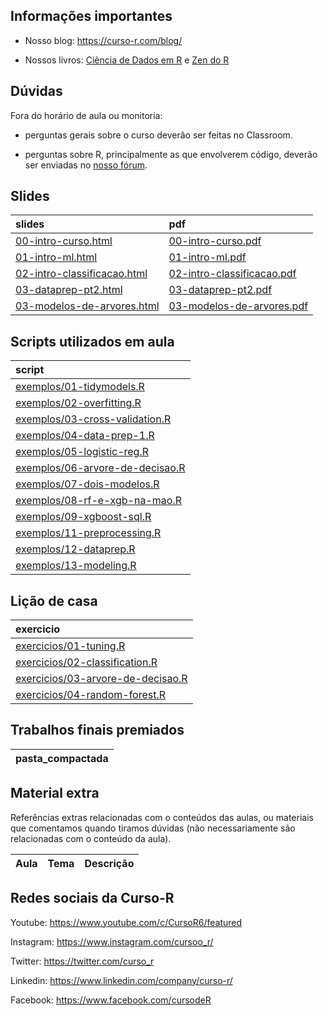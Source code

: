 
<!-- README.md is generated from README.Rmd. Please edit that file -->

## Informações importantes

  - Nosso blog: <https://curso-r.com/blog/>

  - Nossos livros: [Ciência de Dados em R](https://livro.curso-r.com/) e
    [Zen do R](https://curso-r.github.io/zen-do-r/)

## Dúvidas

Fora do horário de aula ou monitoria:

  - perguntas gerais sobre o curso deverão ser feitas no Classroom.

  - perguntas sobre R, principalmente as que envolverem código, deverão
    ser enviadas no [nosso fórum](https://discourse.curso-r.com/).

## Slides

| slides                                                                                                    | pdf                                                                                                     |
| :-------------------------------------------------------------------------------------------------------- | :------------------------------------------------------------------------------------------------------ |
| [00-intro-curso.html](https://curso-r.github.io/main-intro-ml/slides/00-intro-curso.html)                 | [00-intro-curso.pdf](https://curso-r.github.io/main-intro-ml/slides/00-intro-curso.pdf)                 |
| [01-intro-ml.html](https://curso-r.github.io/main-intro-ml/slides/01-intro-ml.html)                       | [01-intro-ml.pdf](https://curso-r.github.io/main-intro-ml/slides/01-intro-ml.pdf)                       |
| [02-intro-classificacao.html](https://curso-r.github.io/main-intro-ml/slides/02-intro-classificacao.html) | [02-intro-classificacao.pdf](https://curso-r.github.io/main-intro-ml/slides/02-intro-classificacao.pdf) |
| [03-dataprep-pt2.html](https://curso-r.github.io/main-intro-ml/slides/03-dataprep-pt2.html)               | [03-dataprep-pt2.pdf](https://curso-r.github.io/main-intro-ml/slides/03-dataprep-pt2.pdf)               |
| [03-modelos-de-arvores.html](https://curso-r.github.io/main-intro-ml/slides/03-modelos-de-arvores.html)   | [03-modelos-de-arvores.pdf](https://curso-r.github.io/main-intro-ml/slides/03-modelos-de-arvores.pdf)   |

## Scripts utilizados em aula

| script                                                                                                                  |
| :---------------------------------------------------------------------------------------------------------------------- |
| [exemplos/01-tidymodels.R](https://github.com/curso-r/main-intro-ml/blob/master/exemplos/01-tidymodels.R)               |
| [exemplos/02-overfitting.R](https://github.com/curso-r/main-intro-ml/blob/master/exemplos/02-overfitting.R)             |
| [exemplos/03-cross-validation.R](https://github.com/curso-r/main-intro-ml/blob/master/exemplos/03-cross-validation.R)   |
| [exemplos/04-data-prep-1.R](https://github.com/curso-r/main-intro-ml/blob/master/exemplos/04-data-prep-1.R)             |
| [exemplos/05-logistic-reg.R](https://github.com/curso-r/main-intro-ml/blob/master/exemplos/05-logistic-reg.R)           |
| [exemplos/06-arvore-de-decisao.R](https://github.com/curso-r/main-intro-ml/blob/master/exemplos/06-arvore-de-decisao.R) |
| [exemplos/07-dois-modelos.R](https://github.com/curso-r/main-intro-ml/blob/master/exemplos/07-dois-modelos.R)           |
| [exemplos/08-rf-e-xgb-na-mao.R](https://github.com/curso-r/main-intro-ml/blob/master/exemplos/08-rf-e-xgb-na-mao.R)     |
| [exemplos/09-xgboost-sql.R](https://github.com/curso-r/main-intro-ml/blob/master/exemplos/09-xgboost-sql.R)             |
| [exemplos/11-preprocessing.R](https://github.com/curso-r/main-intro-ml/blob/master/exemplos/11-preprocessing.R)         |
| [exemplos/12-dataprep.R](https://github.com/curso-r/main-intro-ml/blob/master/exemplos/12-dataprep.R)                   |
| [exemplos/13-modeling.R](https://github.com/curso-r/main-intro-ml/blob/master/exemplos/13-modeling.R)                   |

## Lição de casa

| exercicio                                                                                                      |
| :------------------------------------------------------------------------------------------------------------- |
| [exercicios/01-tuning.R](https://curso-r.github.io/main-intro-ml/exercicios/01-tuning.R)                       |
| [exercicios/02-classification.R](https://curso-r.github.io/main-intro-ml/exercicios/02-classification.R)       |
| [exercicios/03-arvore-de-decisao.R](https://curso-r.github.io/main-intro-ml/exercicios/03-arvore-de-decisao.R) |
| [exercicios/04-random-forest.R](https://curso-r.github.io/main-intro-ml/exercicios/04-random-forest.R)         |

## Trabalhos finais premiados

| pasta\_compactada |
| :---------------- |

## Material extra

Referências extras relacionadas com o conteúdos das aulas, ou materiais
que comentamos quando tiramos dúvidas (não necessariamente são
relacionadas com o conteúdo da aula).

| Aula | Tema | Descrição |
| :--- | :--- | :-------- |

## Redes sociais da Curso-R

Youtube: <https://www.youtube.com/c/CursoR6/featured>

Instagram: <https://www.instagram.com/cursoo_r/>

Twitter: <https://twitter.com/curso_r>

Linkedin: <https://www.linkedin.com/company/curso-r/>

Facebook: <https://www.facebook.com/cursodeR>
